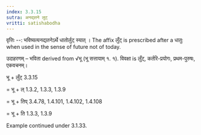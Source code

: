```yaml
---
index: 3.3.15
sutra: अनद्यतने लुट्
vritti: satishabodha
---
```



वृत्तिः --: भविष्यत्यनद्यतनेऽर्थे धातोर्लुट् स्यात् । The affix लुँट् is prescribed after a धातुः when used in the sense of future not of today.


उदाहरणम् – भविता derived from √भू (भू सत्तायाम् १. १). विवक्षा is लुँट्, कर्तरि-प्रयोगः, प्रथम-पुरुषः, एकवचनम्।


भू + लुँट् 3.3.15

= भू + ल् 1.3.2, 1.3.3, 1.3.9

= भू + तिप् 3.4.78, 1.4.101, 1.4.102, 1.4.108

= भू + ति 1.3.3, 1.3.9


Example continued under 3.1.33.

